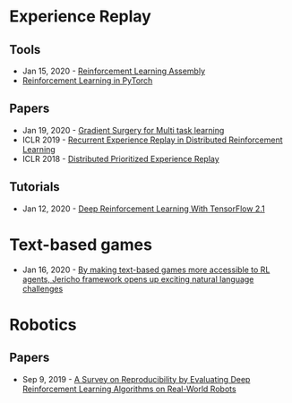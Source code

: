 

# Experience Replay
## Tools
- Jan 15, 2020 - [Reinforcement Learning Assembly](https://github.com/facebookresearch/rela)
- [Reinforcement Learning in PyTorch ](https://github.com/astooke/rlpyt)

## Papers
- Jan 19, 2020 - [Gradient Surgery for Multi task learning](https://arxiv.org/abs/2001.06782)
- ICLR 2019 - [Recurrent Experience Replay in Distributed Reinforcement Learning](https://openreview.net/pdf?id=r1lyTjAqYX)
- ICLR 2018 - [Distributed Prioritized Experience Replay](https://openreview.net/pdf?id=H1Dy---0Z)


## Tutorials
- Jan 12, 2020 - [Deep Reinforcement Learning With TensorFlow 2.1](http://inoryy.com/post/tensorflow2-deep-reinforcement-learning/)


# Text-based games
- Jan 16, 2020 - [By making text-based games more accessible to RL agents, Jericho framework opens up exciting natural language challenges](https://www.microsoft.com/en-us/research/blog/by-making-text-based-games-more-accessible-to-rl-agents-jericho-framework-opens-up-exciting-natural-language-challenges/?OCID=msr_blog_jericho_AAAI_tw)


# Robotics
## Papers
- Sep 9, 2019 - [A Survey on Reproducibility by Evaluating Deep Reinforcement Learning Algorithms on Real-World Robots](https://arxiv.org/abs/1909.03772)
